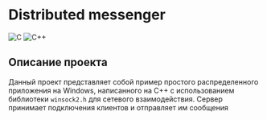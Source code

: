 <h1> Distributed messenger </h1>

![C](https://img.shields.io/badge/c-%2300599C.svg?style=for-the-badge&logo=c&logoColor=white) ![C++](https://img.shields.io/badge/c++-%2300599C.svg?style=for-the-badge&logo=c%2B%2B&logoColor=white)

<h2> Описание проекта </h2>

Данный проект представляет собой пример простого распределенного приложения на Windows, написанного на C++ с использованием библиотеки `winsock2.h` для сетевого взаимодействия. Сервер принимает подключения клиентов и отправляет им сообщения

